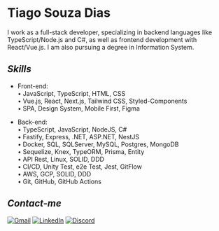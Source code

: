 # **Tiago Souza Dias**

I work as a full-stack developer, specializing in backend languages like TypeScript/Node.js and C#, as well as frontend development with React/Vue.js. I am also pursuing a degree in Information System.

## *Skills*


 - Front-end:\
• JavaScript, TypeScript, HTML, CSS\
• Vue.js, React, Next.js, Tailwind CSS, Styled-Components\
• SPA, Design System, Mobile First, Figma

 - Back-end:\
• TypeScript, JavaScript, NodeJS, C#\
• Fastify, Express, .NET, ASP.NET, NestJS\
• Docker, SQL, SQLServer, MySQL, Postgres, MongoDB\
• Sequelize, Knex, TypeORM, Prisma, Entity\
• API Rest, Linux, SOLID, DDD\
• CI/CD, Unity Test, e2e Test, Jest, GitFlow\
• AWS, GCP, SOLID, DDD\
• Git, GitHub, GitHub Actions


## *Contact-me*

[![Gmail](https://img.shields.io/badge/Gmail-000?style=for-the-badge&logo=Gmail)](mailto:tiago0214@gmail.com)
[![LinkedIn](https://img.shields.io/badge/LinkedIn-000?style=for-the-badge&logo=LinkedIn)](https://linkedin.com/in/tiagodias-dev)
[![Discord](https://img.shields.io/badge/Discord-000?style=for-the-badge&logo=discord)](https://discordapp.com/users/327618059642732544)


